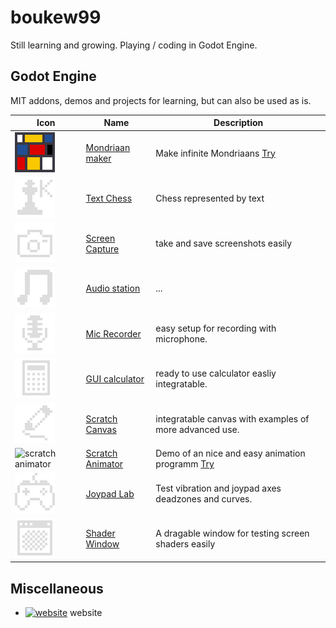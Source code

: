 # boukew99
Still learning and growing.  Playing / coding in Godot Engine.

## Godot Engine 
MIT addons, demos and projects for learning, but can also be used as is.

<!--
[![mondriaan maker](https://raw.githubusercontent.com/boukew99/mondriaan_maker/main/icon.png)](https://github.com/boukew99/mondriaan_maker)
[![text chess](https://raw.githubusercontent.com/boukew99/text_chess/main/icon.png)](https://github.com/boukew99/text_chess)
[![screen capturerer](https://raw.githubusercontent.com/boukew99/screen_capture/main/addons/screen_capture/screen_capture.png)](https://github.com/boukew99/screen_capture)
[![audio station](https://raw.githubusercontent.com/boukew99/audio_station/main/audio_station.png)](https://github.com/boukew99/audio_station)
[![mic recorder](https://raw.githubusercontent.com/boukew99/mic_recorder/main/addons/mic_recorder/mic_recorder.png)](https://github.com/boukew99/mic_recorder)
[![gui calculator](https://raw.githubusercontent.com/boukew99/gui_calculator/main/addons/calculator/icon.png)](https://github.com/boukew99/gui_calculator)
[![scratch canvas](https://raw.githubusercontent.com/boukew99/scratch_canvas/main/canvas/scratch_canvas.png)](https://github.com/boukew99/scratch_canvas)
[![scratch animator](https://raw.githubusercontent.com/boukew99/scratch_animater/main/scratch_animator.png)](https://github.com/boukew99/scratch_animater)
[![joypad lab](https://raw.githubusercontent.com/boukew99/joypad_lab/main/icon.png)](https://github.com/boukew99/joypad_lab)
[![shader window](https://raw.githubusercontent.com/boukew99/shader_window/main/addons/shader_window/shader_window.png)](https://github.com/boukew99/shader_window)
-->

Icon | Name | Description 
--- | --- | ---
![mondriaan maker](https://raw.githubusercontent.com/boukew99/mondriaan_maker/main/icon.png) | [Mondriaan maker](https://github.com/boukew99/mondriaan_maker) | Make infinite Mondriaans [Try](https://boukew99.github.io/mondriaan_maker/)
![text chess](https://raw.githubusercontent.com/boukew99/text_chess/main/icon.png) | [Text Chess](https://github.com/boukew99/text_chess) | Chess represented by text 
![screen capture](https://raw.githubusercontent.com/boukew99/screen_capture/main/addons/screen_capture/screen_capture.png) | [Screen Capture](https://github.com/boukew99/screen_capture) |take and save screenshots easily 
![audio station](https://raw.githubusercontent.com/boukew99/audio_station/main/audio_station.png) | [Audio station](https://github.com/boukew99/audio_station) | ...
![mic recorder](https://raw.githubusercontent.com/boukew99/mic_recorder/main/addons/mic_recorder/mic_recorder.png) | [Mic Recorder](https://github.com/boukew99/mic_recorder) | easy setup for recording with microphone.
![gui calculator](https://raw.githubusercontent.com/boukew99/gui_calculator/main/addons/calculator/icon.png) | [GUI calculator](https://github.com/boukew99/gui_calculator) | ready to use calculator easliy integratable.
![scratch canvas](https://raw.githubusercontent.com/boukew99/scratch_canvas/main/canvas/scratch_canvas.png) | [Scratch Canvas](https://github.com/boukew99/scratch_canvas) | integratable canvas with examples of more advanced use.
![scratch animator](https://raw.githubusercontent.com/boukew99/scratch_animater/main/scratch_animater.png) | [Scratch Animator](https://github.com/boukew99/scratch_animator) | Demo of an nice and easy animation programm [Try](https://boukew99.github.io/scratch_animater/)
![joypad lab](https://raw.githubusercontent.com/boukew99/joypad_lab/main/icon.png) | [Joypad Lab](https://github.com/boukew99/joypad_lab) | Test vibration and joypad axes deadzones and curves.
![shader window](https://raw.githubusercontent.com/boukew99/shader_window/main/addons/shader_window/shader_window.png)| [Shader Window](https://github.com/boukew99/shader_window) | A dragable window for testing screen shaders easily

## Miscellaneous 

- [![website](https://raw.githubusercontent.com/boukew99/boukew99.github.io/main/favicon.ico)](https://github.com/boukew99/boukew99.github.io) website
